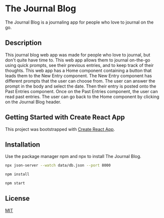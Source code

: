 # The Journal Blog

The Journal Blog is a journaling app for people who love to journal on the go.

## Description

This journal blog web app was made for people who love to journal, but don't quite have time to. This web app allows them to journal on-the-go using quick prompts, see their previous entries, and to keep track of their thoughts. This web app has a Home component containing a button that leads them to the New Entry component. The New Entry component has different prompts that the user can choose from. The user can answer the prompt in the body and select the date. Then their entry is posted onto the Past Entries component. Once on the Past Entries component, the user can read past entries. The user can go back to the Home component by clicking on the Journal Blog header.

## Getting Started with Create React App

This project was bootstrapped with [Create React App](https://github.com/facebook/create-react-app).

## Installation

Use the package manager npm and npx to install The Journal Blog.

```bash
npx json-server --watch data/db.json --port 8000
```

```bash
npm install
```

```bash
npm start
```

## License

[MIT](https://choosealicense.com/licenses/mit/)
